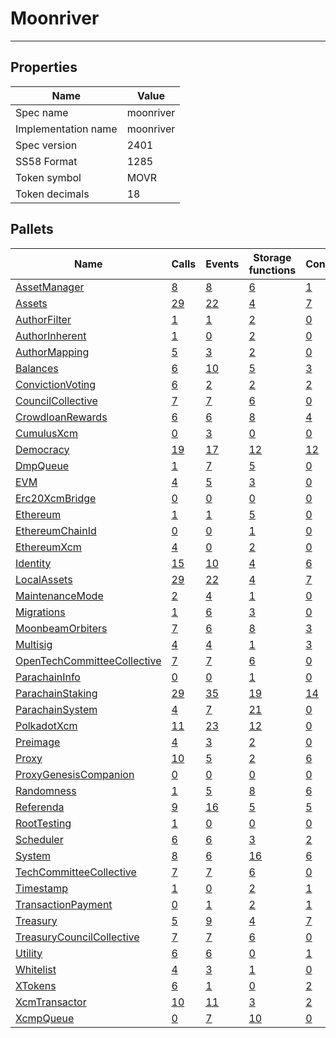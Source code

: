 # Moonriver

---------

## Properties
| Name | Value |
| -------- | -------- |
| Spec name     | moonriver     |
| Implementation name     | moonriver     |
| Spec version     | 2401     |
| SS58 Format     | 1285     |
| Token symbol      | MOVR     |
| Token decimals      | 18     |

## Pallets
| Name | Calls | Events | Storage functions | Constants | Errors |
| -------- | -------- | -------- | -------- | -------- | -------- |
| [AssetManager](assetmanager.md) | [8](assetmanager.md#calls) | [8](assetmanager.md#events) | [6](assetmanager.md#storage-functions) | [1](assetmanager.md#constants) | [8](assetmanager.md#errors) |
| [Assets](assets.md) | [29](assets.md#calls) | [22](assets.md#events) | [4](assets.md#storage-functions) | [7](assets.md#constants) | [20](assets.md#errors) |
| [AuthorFilter](authorfilter.md) | [1](authorfilter.md#calls) | [1](authorfilter.md#events) | [2](authorfilter.md#storage-functions) | [0](authorfilter.md#constants) | [0](authorfilter.md#errors) |
| [AuthorInherent](authorinherent.md) | [1](authorinherent.md#calls) | [0](authorinherent.md#events) | [2](authorinherent.md#storage-functions) | [0](authorinherent.md#constants) | [3](authorinherent.md#errors) |
| [AuthorMapping](authormapping.md) | [5](authormapping.md#calls) | [3](authormapping.md#events) | [2](authormapping.md#storage-functions) | [0](authormapping.md#constants) | [8](authormapping.md#errors) |
| [Balances](balances.md) | [6](balances.md#calls) | [10](balances.md#events) | [5](balances.md#storage-functions) | [3](balances.md#constants) | [8](balances.md#errors) |
| [ConvictionVoting](convictionvoting.md) | [6](convictionvoting.md#calls) | [2](convictionvoting.md#events) | [2](convictionvoting.md#storage-functions) | [2](convictionvoting.md#constants) | [12](convictionvoting.md#errors) |
| [CouncilCollective](councilcollective.md) | [7](councilcollective.md#calls) | [7](councilcollective.md#events) | [6](councilcollective.md#storage-functions) | [0](councilcollective.md#constants) | [10](councilcollective.md#errors) |
| [CrowdloanRewards](crowdloanrewards.md) | [6](crowdloanrewards.md#calls) | [6](crowdloanrewards.md#events) | [8](crowdloanrewards.md#storage-functions) | [4](crowdloanrewards.md#constants) | [15](crowdloanrewards.md#errors) |
| [CumulusXcm](cumulusxcm.md) | [0](cumulusxcm.md#calls) | [3](cumulusxcm.md#events) | [0](cumulusxcm.md#storage-functions) | [0](cumulusxcm.md#constants) | [0](cumulusxcm.md#errors) |
| [Democracy](democracy.md) | [19](democracy.md#calls) | [17](democracy.md#events) | [12](democracy.md#storage-functions) | [12](democracy.md#constants) | [24](democracy.md#errors) |
| [DmpQueue](dmpqueue.md) | [1](dmpqueue.md#calls) | [7](dmpqueue.md#events) | [5](dmpqueue.md#storage-functions) | [0](dmpqueue.md#constants) | [2](dmpqueue.md#errors) |
| [EVM](evm.md) | [4](evm.md#calls) | [5](evm.md#events) | [3](evm.md#storage-functions) | [0](evm.md#constants) | [11](evm.md#errors) |
| [Erc20XcmBridge](erc20xcmbridge.md) | [0](erc20xcmbridge.md#calls) | [0](erc20xcmbridge.md#events) | [0](erc20xcmbridge.md#storage-functions) | [0](erc20xcmbridge.md#constants) | [0](erc20xcmbridge.md#errors) |
| [Ethereum](ethereum.md) | [1](ethereum.md#calls) | [1](ethereum.md#events) | [5](ethereum.md#storage-functions) | [0](ethereum.md#constants) | [2](ethereum.md#errors) |
| [EthereumChainId](ethereumchainid.md) | [0](ethereumchainid.md#calls) | [0](ethereumchainid.md#events) | [1](ethereumchainid.md#storage-functions) | [0](ethereumchainid.md#constants) | [0](ethereumchainid.md#errors) |
| [EthereumXcm](ethereumxcm.md) | [4](ethereumxcm.md#calls) | [0](ethereumxcm.md#events) | [2](ethereumxcm.md#storage-functions) | [0](ethereumxcm.md#constants) | [1](ethereumxcm.md#errors) |
| [Identity](identity.md) | [15](identity.md#calls) | [10](identity.md#events) | [4](identity.md#storage-functions) | [6](identity.md#constants) | [18](identity.md#errors) |
| [LocalAssets](localassets.md) | [29](localassets.md#calls) | [22](localassets.md#events) | [4](localassets.md#storage-functions) | [7](localassets.md#constants) | [20](localassets.md#errors) |
| [MaintenanceMode](maintenancemode.md) | [2](maintenancemode.md#calls) | [4](maintenancemode.md#events) | [1](maintenancemode.md#storage-functions) | [0](maintenancemode.md#constants) | [2](maintenancemode.md#errors) |
| [Migrations](migrations.md) | [1](migrations.md#calls) | [6](migrations.md#events) | [3](migrations.md#storage-functions) | [0](migrations.md#constants) | [4](migrations.md#errors) |
| [MoonbeamOrbiters](moonbeamorbiters.md) | [7](moonbeamorbiters.md#calls) | [6](moonbeamorbiters.md#events) | [8](moonbeamorbiters.md#storage-functions) | [3](moonbeamorbiters.md#constants) | [9](moonbeamorbiters.md#errors) |
| [Multisig](multisig.md) | [4](multisig.md#calls) | [4](multisig.md#events) | [1](multisig.md#storage-functions) | [3](multisig.md#constants) | [14](multisig.md#errors) |
| [OpenTechCommitteeCollective](opentechcommitteecollective.md) | [7](opentechcommitteecollective.md#calls) | [7](opentechcommitteecollective.md#events) | [6](opentechcommitteecollective.md#storage-functions) | [0](opentechcommitteecollective.md#constants) | [10](opentechcommitteecollective.md#errors) |
| [ParachainInfo](parachaininfo.md) | [0](parachaininfo.md#calls) | [0](parachaininfo.md#events) | [1](parachaininfo.md#storage-functions) | [0](parachaininfo.md#constants) | [0](parachaininfo.md#errors) |
| [ParachainStaking](parachainstaking.md) | [29](parachainstaking.md#calls) | [35](parachainstaking.md#events) | [19](parachainstaking.md#storage-functions) | [14](parachainstaking.md#constants) | [50](parachainstaking.md#errors) |
| [ParachainSystem](parachainsystem.md) | [4](parachainsystem.md#calls) | [7](parachainsystem.md#events) | [21](parachainsystem.md#storage-functions) | [0](parachainsystem.md#constants) | [8](parachainsystem.md#errors) |
| [PolkadotXcm](polkadotxcm.md) | [11](polkadotxcm.md#calls) | [23](polkadotxcm.md#events) | [12](polkadotxcm.md#storage-functions) | [0](polkadotxcm.md#constants) | [20](polkadotxcm.md#errors) |
| [Preimage](preimage.md) | [4](preimage.md#calls) | [3](preimage.md#events) | [2](preimage.md#storage-functions) | [0](preimage.md#constants) | [6](preimage.md#errors) |
| [Proxy](proxy.md) | [10](proxy.md#calls) | [5](proxy.md#events) | [2](proxy.md#storage-functions) | [6](proxy.md#constants) | [8](proxy.md#errors) |
| [ProxyGenesisCompanion](proxygenesiscompanion.md) | [0](proxygenesiscompanion.md#calls) | [0](proxygenesiscompanion.md#events) | [0](proxygenesiscompanion.md#storage-functions) | [0](proxygenesiscompanion.md#constants) | [0](proxygenesiscompanion.md#errors) |
| [Randomness](randomness.md) | [1](randomness.md#calls) | [5](randomness.md#events) | [8](randomness.md#storage-functions) | [6](randomness.md#constants) | [12](randomness.md#errors) |
| [Referenda](referenda.md) | [9](referenda.md#calls) | [16](referenda.md#events) | [5](referenda.md#storage-functions) | [5](referenda.md#constants) | [13](referenda.md#errors) |
| [RootTesting](roottesting.md) | [1](roottesting.md#calls) | [0](roottesting.md#events) | [0](roottesting.md#storage-functions) | [0](roottesting.md#constants) | [0](roottesting.md#errors) |
| [Scheduler](scheduler.md) | [6](scheduler.md#calls) | [6](scheduler.md#events) | [3](scheduler.md#storage-functions) | [2](scheduler.md#constants) | [5](scheduler.md#errors) |
| [System](system.md) | [8](system.md#calls) | [6](system.md#events) | [16](system.md#storage-functions) | [6](system.md#constants) | [6](system.md#errors) |
| [TechCommitteeCollective](techcommitteecollective.md) | [7](techcommitteecollective.md#calls) | [7](techcommitteecollective.md#events) | [6](techcommitteecollective.md#storage-functions) | [0](techcommitteecollective.md#constants) | [10](techcommitteecollective.md#errors) |
| [Timestamp](timestamp.md) | [1](timestamp.md#calls) | [0](timestamp.md#events) | [2](timestamp.md#storage-functions) | [1](timestamp.md#constants) | [0](timestamp.md#errors) |
| [TransactionPayment](transactionpayment.md) | [0](transactionpayment.md#calls) | [1](transactionpayment.md#events) | [2](transactionpayment.md#storage-functions) | [1](transactionpayment.md#constants) | [0](transactionpayment.md#errors) |
| [Treasury](treasury.md) | [5](treasury.md#calls) | [9](treasury.md#events) | [4](treasury.md#storage-functions) | [7](treasury.md#constants) | [5](treasury.md#errors) |
| [TreasuryCouncilCollective](treasurycouncilcollective.md) | [7](treasurycouncilcollective.md#calls) | [7](treasurycouncilcollective.md#events) | [6](treasurycouncilcollective.md#storage-functions) | [0](treasurycouncilcollective.md#constants) | [10](treasurycouncilcollective.md#errors) |
| [Utility](utility.md) | [6](utility.md#calls) | [6](utility.md#events) | [0](utility.md#storage-functions) | [1](utility.md#constants) | [1](utility.md#errors) |
| [Whitelist](whitelist.md) | [4](whitelist.md#calls) | [3](whitelist.md#events) | [1](whitelist.md#storage-functions) | [0](whitelist.md#constants) | [5](whitelist.md#errors) |
| [XTokens](xtokens.md) | [6](xtokens.md#calls) | [1](xtokens.md#events) | [0](xtokens.md#storage-functions) | [2](xtokens.md#constants) | [19](xtokens.md#errors) |
| [XcmTransactor](xcmtransactor.md) | [10](xcmtransactor.md#calls) | [11](xcmtransactor.md#events) | [3](xcmtransactor.md#storage-functions) | [2](xcmtransactor.md#constants) | [26](xcmtransactor.md#errors) |
| [XcmpQueue](xcmpqueue.md) | [0](xcmpqueue.md#calls) | [7](xcmpqueue.md#events) | [10](xcmpqueue.md#storage-functions) | [0](xcmpqueue.md#constants) | [5](xcmpqueue.md#errors) |